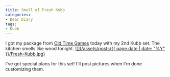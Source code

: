 ```yaml
---
title: Smell of Fresh Kubb
categories:
- Dear Diary
tags:
- Kubb
---
```


I got my package from [Old Time Games](http://www.oldtimegames.com/) today with my 2nd Kubb set. The kitchen smells like wood tonight.
[![](/assets/posts/{{ page.date | date: "%Y" }}/Fresh-Kubb.jpg)](http://thingelstad.com/s/smell-of-fresh-kubb/fresh-kubb/img)

I've got special plans for this set! I'll post pictures when I'm done customizing them.
